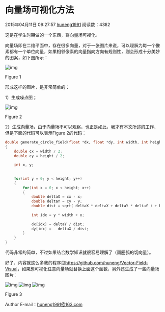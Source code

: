 # 向量场可视化方法

2015年04月11日 09:27:57 [huneng1991](https://me.csdn.net/huneng1991) 阅读数：4382



这是在学生时期做的一个东西，将向量场可视化。

向量场即在二维平面中，存在很多向量，对于一张图片来说，可以理解为每一个像素都有一个单位向量，如果相邻像素的向量指向方向有规则性，则会形成十分美妙的图案，如下图所示：

![img](https://img-blog.csdn.net/20150411093408557?watermark/2/text/aHR0cDovL2Jsb2cuY3Nkbi5uZXQvaHVuZW5nMTk5MQ==/font/5a6L5L2T/fontsize/400/fill/I0JBQkFCMA==/dissolve/70/gravity/Center)

Figure 1

形成这样的图片，是非常简单的：

1）生成噪点图；

![img](https://img-blog.csdn.net/20150411093521269?watermark/2/text/aHR0cDovL2Jsb2cuY3Nkbi5uZXQvaHVuZW5nMTk5MQ==/font/5a6L5L2T/fontsize/400/fill/I0JBQkFCMA==/dissolve/70/gravity/Center)

Figure 2

2）生成向量场，由于向量场不可以观察，也正是如此，我才有本文所述的工作，但是下面的代码可以表示Figure 2的代码：



```cpp
double generate_circle_field(float *dx, float *dy, int width, int height)
{
    double cx = width / 2;
    double cy = height / 2;
 
    int x, y;
 
 
    for(int y = 0; y < height; y++)
    {
        for(int x = 0; x < height; x++)
        {
            double deltaX = cx - x;
            double deltaY = cy - y;
            double dist = sqrt( deltaX * deltaX + deltaY * deltaY ) + EPSILON;
 
            int idx = y * width + x;
 
            dx[idx] = deltaY / dist;
            dy[idx] = - deltaX / dist;
        }
    }
}
```



代码非常的简单，不过如果结合数学知识就很容易理解了（圆圈弧的切向量）。



好了，内容就这么多我的程序见<https://github.com/huneng/Vector-Field-Visual>，如果想可视化任意向量场就替换上面这个函数，另外还生成了一些向量场图片：

![img](https://img-blog.csdn.net/20150411094312736?watermark/2/text/aHR0cDovL2Jsb2cuY3Nkbi5uZXQvaHVuZW5nMTk5MQ==/font/5a6L5L2T/fontsize/400/fill/I0JBQkFCMA==/dissolve/70/gravity/Center) ![img](https://img-blog.csdn.net/20150411094545944?watermark/2/text/aHR0cDovL2Jsb2cuY3Nkbi5uZXQvaHVuZW5nMTk5MQ==/font/5a6L5L2T/fontsize/400/fill/I0JBQkFCMA==/dissolve/70/gravity/Center) ![img](https://img-blog.csdn.net/20150411094643617?watermark/2/text/aHR0cDovL2Jsb2cuY3Nkbi5uZXQvaHVuZW5nMTk5MQ==/font/5a6L5L2T/fontsize/400/fill/I0JBQkFCMA==/dissolve/70/gravity/Center)

Figure 3

Author E-mail：[huneng1991@163.com](mailto:huneng1991@163.com)